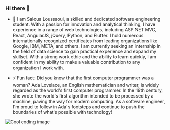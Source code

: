 ### Hi there 👋

- 🔭 I am Saloua Loussaoui, a skilled and dedicated software engineering student. With a passion for innovation and analytical thinking, I have experience in a range of web technologies, including ASP.NET MVC, React, AngularJS, jQuery, Python, and Flutter. I hold numerous internationally recognized certificates from leading organizations like Google, IBM, META, and others. I am currently seeking an internship in the field of data science to gain practical experience and expand my skillset. With a strong work ethic and the ability to learn quickly, I am confident in my ability to make a valuable contribution to any organization I work with.

- ⚡ Fun fact: Did you know that the first computer programmer was a woman? Ada Lovelace, an English mathematician and writer, is widely regarded as the world's first computer programmer. In the 19th century, she wrote the world's first algorithm intended to be processed by a machine, paving the way for modern computing. As a software engineer, I'm proud to follow in Ada's footsteps and continue to push the boundaries of what's possible with technology!


<picture>
 <source media="(prefers-color-scheme: dark)" srcset="https://www.itprotoday.com/sites/itprotoday.com/files/styles/article_featured_retina/public/software-developer_0.jpg?itok=j19BgY7S">
 <source media="(prefers-color-scheme: light)" srcset="https://www.itprotoday.com/sites/itprotoday.com/files/styles/article_featured_retina/public/software-developer_0.jpg?itok=j19BgY7S">
 <img alt="Cool coding image">
</picture>
